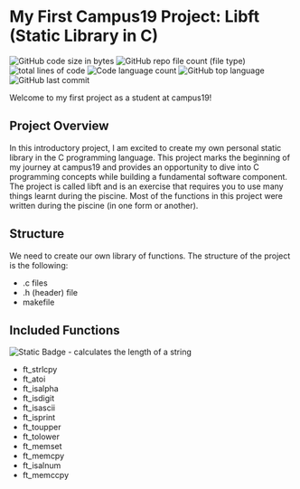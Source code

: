# My First Campus19 Project: Libft (Static Library in C)
<p >
	<img alt="GitHub code size in bytes" src="https://img.shields.io/github/languages/code-size/P-Claus/libft?color=blueviolet" />
  	<img alt="GitHub repo file count (file type)" src="https://img.shields.io/github/directory-file-count/P-Claus/libft"/>
	<img alt="total lines of code" src="https://sloc.xyz/github/P-Claus/libft/" />
	<img alt="Code language count" src="https://img.shields.io/github/languages/count/P-Claus/libft?color=blue" />
	<img alt="GitHub top language" src="https://img.shields.io/github/languages/top/P-Claus/libft?color=blue" />
	<img alt="GitHub last commit" src="https://img.shields.io/github/last-commit/P-Claus/libft?color=brightgreen" />
	
</p>

Welcome to my first project as a student at campus19!

## Project Overview

In this introductory project, I am excited to create my own personal static library in the C programming language. This project marks the beginning of my journey at campus19 and provides an opportunity to dive into C programming concepts while building a fundamental software component.<br>
The project is called libft and is an exercise that requires you to use many things learnt during the piscine. Most of the functions in this project were written during the piscine (in one form or another).
## Structure
We need to create our own library of functions. The structure of the project is the following:
* .c files
* .h (header) file
* makefile

## Included Functions
<img alt="Static Badge" src="https://img.shields.io/badge/ft__strlen-008F11"> - calculates the length of a string

* ft_strlcpy
* ft_atoi
* ft_isalpha
* ft_isdigit
* ft_isascii
* ft_isprint
* ft_toupper
* ft_tolower
* ft_memset
* ft_memcpy
* ft_isalnum
* ft_memccpy
